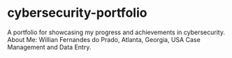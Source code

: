 # cybersecurity-portfolio
A portfolio for showcasing my progress and achievements in cybersecurity.
About Me:
Willian Fernandes do Prado,
Atlanta, Georgia, USA
Case Management and Data Entry.
